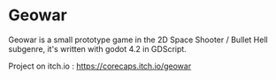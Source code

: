 # Geowar
Geowar is a small prototype game in the 2D Space Shooter / Bullet Hell subgenre, it's written with godot 4.2 in GDScript.

Project on itch.io : https://corecaps.itch.io/geowar
